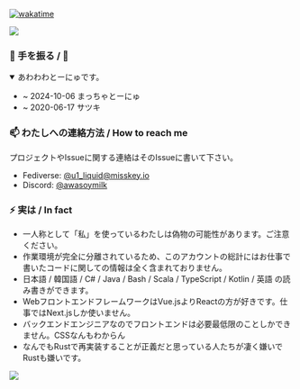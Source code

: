 [![wakatime](https://wakatime.com/badge/user/a294e937-bde1-4f2c-af9f-e08c004ba903.svg)](https://wakatime.com/@a294e937-bde1-4f2c-af9f-e08c004ba903)  

<picture>
  <source
    srcset="https://github-readme-stats.vercel.app/api?username=u1-liquid&include_all_commits=true&show_icons=true&theme=dark&show=reviews,discussions_started,discussions_answered,prs_merged,prs_merged_percentage"
    media="(prefers-color-scheme: dark), (prefers-color-scheme: no-preference)"
  />
  <source
    srcset="https://github-readme-stats.vercel.app/api?username=u1-liquid&include_all_commits=true&show_icons=true&show=reviews,discussions_started,discussions_answered,prs_merged,prs_merged_percentage"
    media="(prefers-color-scheme: light)"
  />
  <img src="https://github-readme-stats.vercel.app/api?username=u1-liquid&include_all_commits=true&show_icons=true&theme=dark&show=reviews,discussions_started,discussions_answered,prs_merged,prs_merged_percentage" />
</picture>

### 👋 手を振る / :wave:
<details open>
<summary>あわわわとーにゅです。</summary>

* ~ 2024-10-06 まっちゃとーにゅ
* ~ 2020-06-17 サツキ

</details>

### 📫 わたしへの連絡方法 / How to reach me
プロジェクトやIssueに関する連絡はそのIssueに書いて下さい。
* Fediverse: [@u1_liquid@misskey.io](https://misskey.io/@u1_liquid)  
* Discord: [@awasoymilk](https://discord.com/users/296564579536863232)  

### ⚡ 実は / In fact
* 一人称として「私」を使っているわたしは偽物の可能性があります。ご注意ください。
* 作業環境が完全に分離されているため、このアカウントの総計にはお仕事で書いたコードに関しての情報は全く含まれておりません。
* 日本語 / 韓国語 / C# / Java / Bash / Scala / TypeScript / Kotlin / 英語 の読み書きができます。
* WebフロントエンドフレームワークはVue.jsよりReactの方が好きです。仕事ではNext.jsしか使いません。
* バックエンドエンジニアなのでフロントエンドは必要最低限のことしかできません。CSSなんもわからん
* なんでもRustで再実装することが正義だと思っている人たちが凄く嫌いでRustも嫌いです。

<picture>
  <source
    srcset="https://github-readme-stats.vercel.app/api/wakatime?username=u1_liquid&layout=compact&display_format=percent&theme=dark"
    media="(prefers-color-scheme: dark), (prefers-color-scheme: no-preference)"
  />
  <source
    srcset="https://github-readme-stats.vercel.app/api/wakatime?username=u1_liquid&layout=compact&display_format=percent"
    media="(prefers-color-scheme: light)"
  />
  <img src="https://github-readme-stats.vercel.app/api/wakatime?username=u1_liquid&layout=compact&display_format=percent&theme=dark" />
</picture>
